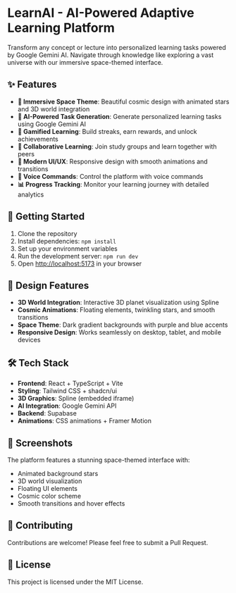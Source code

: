 # LearnAI - AI-Powered Adaptive Learning Platform

Transform any concept or lecture into personalized learning tasks powered by Google Gemini AI. Navigate through knowledge like exploring a vast universe with our immersive space-themed interface.

## ✨ Features

- **🌌 Immersive Space Theme**: Beautiful cosmic design with animated stars and 3D world integration
- **🤖 AI-Powered Task Generation**: Generate personalized learning tasks using Google Gemini AI
- **🎯 Gamified Learning**: Build streaks, earn rewards, and unlock achievements
- **👥 Collaborative Learning**: Join study groups and learn together with peers
- **🎨 Modern UI/UX**: Responsive design with smooth animations and transitions
- **🎤 Voice Commands**: Control the platform with voice commands
- **📊 Progress Tracking**: Monitor your learning journey with detailed analytics

## 🚀 Getting Started

1. Clone the repository
2. Install dependencies: `npm install`
3. Set up your environment variables
4. Run the development server: `npm run dev`
5. Open [http://localhost:5173](http://localhost:5173) in your browser

## 🎨 Design Features

- **3D World Integration**: Interactive 3D planet visualization using Spline
- **Cosmic Animations**: Floating elements, twinkling stars, and smooth transitions
- **Space Theme**: Dark gradient backgrounds with purple and blue accents
- **Responsive Design**: Works seamlessly on desktop, tablet, and mobile devices

## 🛠️ Tech Stack

- **Frontend**: React + TypeScript + Vite
- **Styling**: Tailwind CSS + shadcn/ui
- **3D Graphics**: Spline (embedded iframe)
- **AI Integration**: Google Gemini API
- **Backend**: Supabase
- **Animations**: CSS animations + Framer Motion

## 📱 Screenshots

The platform features a stunning space-themed interface with:
- Animated background stars
- 3D world visualization
- Floating UI elements
- Cosmic color scheme
- Smooth transitions and hover effects

## 🤝 Contributing

Contributions are welcome! Please feel free to submit a Pull Request.

## 📄 License

This project is licensed under the MIT License.
